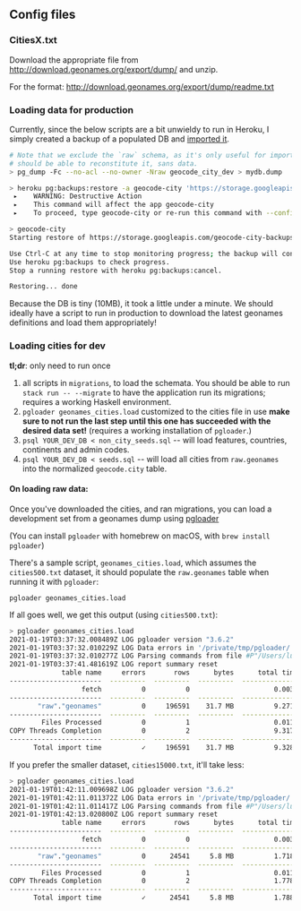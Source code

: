 ## Config files

### CitiesX.txt

Download the appropriate file from http://download.geonames.org/export/dump/
and unzip.

For the format: http://download.geonames.org/export/dump/readme.txt

### Loading data for production

Currently, since the below scripts are a bit unwieldy to run in Heroku,
I simply created a backup of a populated DB and [imported it](https://devcenter.heroku.com/articles/heroku-postgres-import-export#import). 

```sh
# Note that we exclude the `raw` schema, as it's only useful for imports. Migrations
# should be able to reconstitute it, sans data.
> pg_dump -Fc --no-acl --no-owner -Nraw geocode_city_dev > mydb.dump

> heroku pg:backups:restore -a geocode-city 'https://storage.googleapis.com/some-public-url' DATABASE_URL
 ▸    WARNING: Destructive Action
 ▸    This command will affect the app geocode-city
 ▸    To proceed, type geocode-city or re-run this command with --confirm geocode-city

> geocode-city
Starting restore of https://storage.googleapis.com/geocode-city-backups/mydb.dump to postgresql-lively-93516... done

Use Ctrl-C at any time to stop monitoring progress; the backup will continue restoring.
Use heroku pg:backups to check progress.
Stop a running restore with heroku pg:backups:cancel.

Restoring... done
```

Because the DB is tiny (10MB), it took a little under a minute. We should ideally have
a script to run in production to download the latest geonames definitions and load them
appropriately!


### Loading cities for dev


**tl;dr**: only need to run once

1. all scripts in `migrations`, to load the schemata. You should be able to run `stack run -- --migrate` to have the application
  run its migrations; requires a working Haskell environment.
2. `pgloader geonames_cities.load` customized to the cities file in use **make sure to not run the last step until this one has succeeded with the desired data set!** (requires a working
   installation of `pgloader`.)
3. `psql YOUR_DEV_DB < non_city_seeds.sql` -- will load features, countries, continents and admin codes.
4. `psql YOUR_DEV_DB < seeds.sql` -- will load all cities from `raw.geonames` into the normalized `geocode.city` table.

#### On loading raw data:

Once you've downloaded the cities, and ran migrations, you can load a development
set from a geonames dump using [pgloader](https://pgloader.readthedocs.io/en/latest/index.html)

(You can install `pgloader` with homebrew on macOS, with `brew install pgloader`)

There's a sample script, `geonames_cities.load`, which assumes the `cities500.txt` dataset, it should
populate the `raw.geonames` table when running it with `pgloader`:

    pgloader geonames_cities.load


If all goes well, we get this output (using `cities500.txt`):

```sh
> pgloader geonames_cities.load
2021-01-19T03:37:32.008489Z LOG pgloader version "3.6.2"
2021-01-19T03:37:32.010229Z LOG Data errors in '/private/tmp/pgloader/'
2021-01-19T03:37:32.010277Z LOG Parsing commands from file #P"/Users/luis/code/geocode.city/geocode-city-api/seeds/geonames_cities.load"
2021-01-19T03:37:41.481619Z LOG report summary reset
             table name     errors       rows      bytes      total time
-----------------------  ---------  ---------  ---------  --------------
                  fetch          0          0                     0.003s
-----------------------  ---------  ---------  ---------  --------------
       "raw"."geonames"          0     196591    31.7 MB          9.271s
-----------------------  ---------  ---------  ---------  --------------
        Files Processed          0          1                     0.011s
COPY Threads Completion          0          2                     9.317s
-----------------------  ---------  ---------  ---------  --------------
      Total import time          ✓     196591    31.7 MB          9.328s
```

If you prefer the smaller dataset, `cities15000.txt`, it'll take less:

```sh
> pgloader geonames_cities.load
2021-01-19T01:42:11.009698Z LOG pgloader version "3.6.2"
2021-01-19T01:42:11.011372Z LOG Data errors in '/private/tmp/pgloader/'
2021-01-19T01:42:11.011417Z LOG Parsing commands from file #P"/Users/luis/code/geocode.city/geocode-city-api/config/geonames_cities.load"
2021-01-19T01:42:13.020800Z LOG report summary reset
             table name     errors       rows      bytes      total time
-----------------------  ---------  ---------  ---------  --------------
                  fetch          0          0                     0.003s
-----------------------  ---------  ---------  ---------  --------------
       "raw"."geonames"          0      24541     5.8 MB          1.718s
-----------------------  ---------  ---------  ---------  --------------
        Files Processed          0          1                     0.011s
COPY Threads Completion          0          2                     1.778s
-----------------------  ---------  ---------  ---------  --------------
      Total import time          ✓      24541     5.8 MB          1.788s
```
